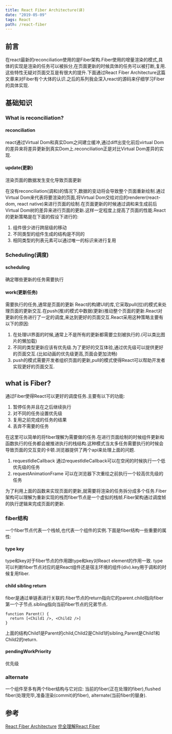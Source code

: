 ```yaml
---
title: React Fiber Architecture(译)
date: "2019-05-09"
tags: React
path: /react-fiber
---
```


## 前言
在react最新的reconciliation使用的是Fiber架构.Fiber使用的增量渲染的模式,具体的实现是渲染的任务可以被拆分,在页面更新的时候具体的任务可以被打断,复用.这些特性无疑对页面交互是有很大的提升.下面通过React Fiber Architecture这篇文章来对Fiber有个大体的认识.之后的系列我会深入react的源码来仔细学习Fiber的具体实现.  

## 基础知识
### What is reconciliation?
#### reconciliation
react通过Virtual Dom和真实Dom之间建立缓冲,通过diff出变化前后virtual Dom的差异来将差异更新到真实Dom上.reconciliation正是对比Virtual Dom差异的实现.

#### update(更新)
渲染页面的数据发生变化导致页面更新

在没有reconciliation(调和)的情况下,数据的变动将会导致整个页面重新绘制.通过Virtual Dom来代表将要渲染的页面,将Virtual Dom交给对应的renderer(react-dom, react native)来进行页面的绘制.在页面更新的时候通过调和来生成前后Virtual Dom树的差异来进行页面的更新.这样一定程度上提高了页面的性能.React的更新策略是在下面的假设下进行的:
1. 组件很少进行跨层级的移动
2. 不同类型的组件生成的结构是不同的
3. 相同类型的列表元素可以通过唯一的标识来进行复用

### Scheduling(调度)
#### scheduling
确定哪些更新的任务需要执行  
#### work(更新任务)
需要执行的任务,通常是页面的更新
React的构建UI的库,它采取pull(拉)的模式来处理页面的更新交互.在push(推)的模式中数据(更新)推动整个页面的更新.React对更新的任务进行了一定的调度,来达到更好的页面交互.React采用这种策略主要有以下的原因:
1. 在处理UI界面的时候,通常上不是所有的更新都需要立刻被执行的.(可以类比图片的懒加载)
2. 不同的类型更新应该有优先级.为了更好的交互体验,通过优先级可以提供更好的页面交互.(比如动画的优先级更高,页面会更加流畅)
3. push的模式需要开发者组织页面的更新,pull的模式使得React可以帮助开发者实现更好的页面交互.

## what is Fiber?
通过Fiber使得React可以更好的调度任务.主要有以下的功能:

1. 暂停任务并且在之后继续执行
2. 对不同的任务设置优先级
3. 复用之前完成的任务的结果
4. 丢弃不需要的任务

在这里可以简单的将fiber理解为需要做的任务.在进行页面绘制的时候组件更新和函数执行的任务都会被推进执行的栈结构.这种模式当太多任务需要执行的时候会导致页面的交互变的卡顿.浏览器提供了两个api来处理上面的问题.
1. requestIdleCallback 通过requestIdleCallback可以在空闲的时候执行一个低优先级的任务
2. requestAnimationFrame 可以在浏览器下次重绘之前执行一个较高优先级的任务  


为了利用上面的函数来实现页面的更新,就需要将渲染的任务拆分成多个任务.Fiber架构可以理解为重新实现的栈而fiber节点是一个虚拟的栈帧.Fiber架构通过调度帧的执行逻辑来完成页面的更新.

### fiber结构
一个fiber节点代表一个栈帧,也代表一个组件的实例.下面是fiber结构一些重要的属性:

#### type  key
type和key对于fiber节点的作用跟type和key对React element的作用一致. type可以判断fiber节点对应的是React组件还是宿主环境的组件(div).key用于调和的时候复用fiber.

#### child sibling  return 
fiber是通过单链表进行关联的.fiber节点的return指向它的parent.child指向fiber第一个子节点.sibling指向当前fiber节点的兄弟节点.

    function Parent() {
      return [<Child1 />, <Child2 />]
    }

上面的结构Child1是Parent的child,Child2是Child1的sibling,Parent是Child1和Child2的return.
#### pendingWorkPriority
优先级

### alternate
一个组件至多有两个fiber结构与它对应: 当前的fiber(正在处理的fiber),flushed fiber(处理完毕,准备渲染(commit)的fiber), alternate(当前fiber的替身).

## 参考
[React Fiber Architecture](https://github.com/acdlite/react-fiber-architecture)
[完全理解React Fiber](http://www.ayqy.net/blog/dive-into-react-fiber/)
